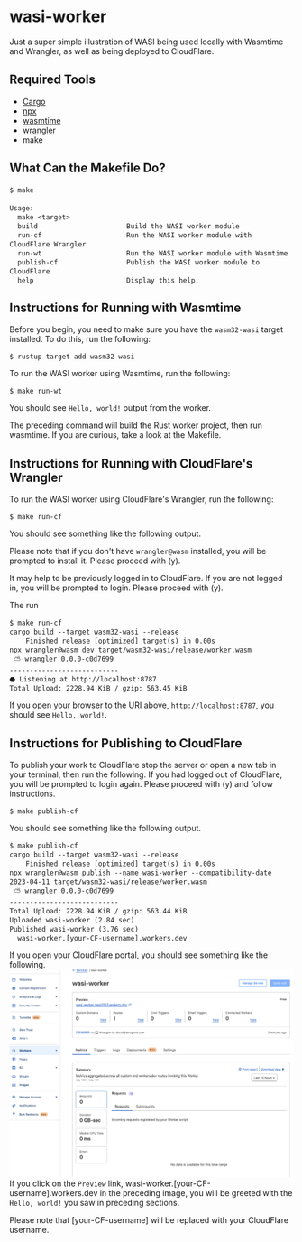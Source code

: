 # wasi-worker

Just a super simple illustration of WASI being used locally with Wasmtime and Wrangler, as well as being deployed to CloudFlare.

## Required Tools
- [Cargo](https://rustup.rs)
- [npx](https://docs.npmjs.com/downloading-and-installing-node-js-and-npm)
- [wasmtime](https://docs.wasmtime.dev/cli-install.html)
- [wrangler](https://developers.cloudflare.com/workers/wrangler/)
- make

## What Can the Makefile Do?
```shell
$ make

Usage:
  make <target>
  build                      Build the WASI worker module
  run-cf                     Run the WASI worker module with CloudFlare Wrangler
  run-wt                     Run the WASI worker module with Wasmtime
  publish-cf                 Publish the WASI worker module to CloudFlare
  help                       Display this help.
```

## Instructions for Running with Wasmtime

Before you begin, you need to make sure you have the `wasm32-wasi` target installed. To do this, run the following:
```shell
$ rustup target add wasm32-wasi
```

To run the WASI worker using Wasmtime, run the following:
```shell
$ make run-wt
```
You should see `Hello, world!` output from the worker.

The preceding command will build the Rust worker project, then run wasmtime. If you are curious, take a look at the Makefile.

## Instructions for Running with CloudFlare's Wrangler
To run the WASI worker using CloudFlare's Wrangler, run the following:
```shell
$ make run-cf
```
You should see something like the following output.

Please note that if you don't have `wrangler@wasm` installed, you will be prompted to install it. Please proceed with (y).

It may help to be previously logged in to CloudFlare. If you are not logged in, you will be prompted to login. Please proceed with (y).

The run
```shell
$ make run-cf
cargo build --target wasm32-wasi --release
    Finished release [optimized] target(s) in 0.00s
npx wrangler@wasm dev target/wasm32-wasi/release/worker.wasm
 ⛅️ wrangler 0.0.0-c0d7699
---------------------------
⬣ Listening at http://localhost:8787
Total Upload: 2228.94 KiB / gzip: 563.45 KiB
```

If you open your browser to the URI above, `http://localhost:8787`, you should see `Hello, world!`.

## Instructions for Publishing to CloudFlare
To publish your work to CloudFlare stop the server or open a new tab in your terminal, then run the following. If you had logged out of CloudFlare, you will be prompted to login again. Please proceed with (y) and follow instructions.

```shell
$ make publish-cf
```
You should see something like the following output.
```shell
$ make publish-cf
cargo build --target wasm32-wasi --release
    Finished release [optimized] target(s) in 0.00s
npx wrangler@wasm publish --name wasi-worker --compatibility-date 2023-04-11 target/wasm32-wasi/release/worker.wasm
 ⛅️ wrangler 0.0.0-c0d7699
---------------------------
Total Upload: 2228.94 KiB / gzip: 563.44 KiB
Uploaded wasi-worker (2.84 sec)
Published wasi-worker (3.76 sec)
  wasi-worker.[your-CF-username].workers.dev
```
If you open your CloudFlare portal, you should see something like the following.
![CloudFlare WASI Worker](./imgs/cf-wasi-worker.png)
If you click on the `Preview` link, wasi-worker.[your-CF-username].workers.dev in the preceding image, you will be greeted with the `Hello, world!` you saw in preceding sections.

Please note that [your-CF-username] will be replaced with your CloudFlare username.

